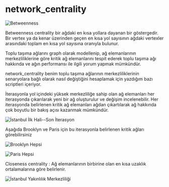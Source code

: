 # network_centrality


![Betweenness](https://media.springernature.com/lw785/springer-static/image/prt%3A978-1-4419-9863-7%2F5/MediaObjects/978-1-4419-9863-7_5_Part_Fig1-874_HTML.gif)

Betweenness centrality bir ağdaki en kısa yollara dayanan bir göstergedir. Bir vertex ya da kenar üzerinden geçen en kısa yol sayısının ağdaki vertexler arasındaki toplam en kısa yol sayısına oranıyla bulunur.

Toplu taşıma ağlarını graph olarak modellenip, ağ elemanlarının merkezliliklerine göre kritik ağ elemanlarını tespit ederek toplu taşıma ağı hakkında ve ağın performansı ile ilgili yorum yapmak mümkündür. 

network_centrality benim toplu taşıma ağlarının merkezliliklerinin senaryolara bağlı olarak nasıl değiştiğini hesaplamak için yazdığım bazı scriptleri içeriyor. 




İterasyonla yol içindeki yüksek merkezliliğe sahip olan ağ elemanları her iterasyonda çıkarılarak yeni bir ağ oluşturulur ve değişim incelenebilir. Her iterasyonda belirlenen kritik ağ elemanları ağdan çıkartılarak ağ hakkında çok boyutlu bir bakış açısı kazanmak mümkündür.


![İstanbul İlk Hali--Son İterasyon ](https://user-images.githubusercontent.com/48276457/174641738-ab66269c-25e0-4425-b2b3-91f5550eda0c.png)



Aşağıda Brooklyn ve Paris için bu iterasyonla belirlenen kritik ağları görebilirsiniz

![Brooklyn Hepsi](https://user-images.githubusercontent.com/48276457/174641905-679c4848-bbc4-4bb8-a083-68a382f38ad0.png)

![Paris Hepsi](https://user-images.githubusercontent.com/48276457/174642472-7b33ea92-6744-462b-869a-587d45aa616a.png)






Closeness centrality : Ağ elemanlarının birbirine olan en kısa uzaklık ortalamalarına göre belirlenir.


![İstanbul Yakınlılık Merkezliliği](https://user-images.githubusercontent.com/48276457/174642132-d42bec46-2aea-4722-9749-d0bbfbaafb4e.png)






